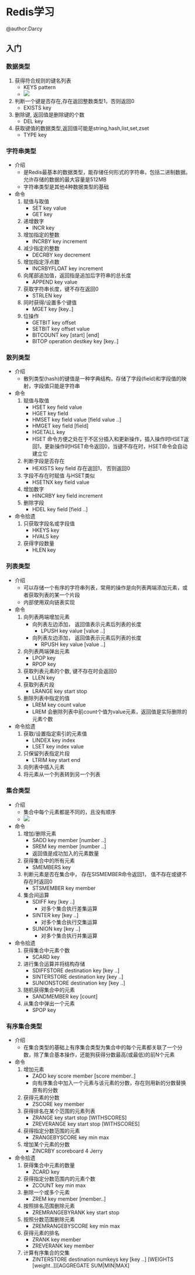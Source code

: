 # Redis学习
@author:Darcy

## 入门
### 数据类型
1. 获得符合规则的键名列表
	- KEYS pattern
	- ![](https://i.imgur.com/8JqOOKS.png)
2. 判断一个键是否存在,存在返回整数类型1，否则返回0
	- EXISTS key
3. 删除键, 返回值是删除键的个数
	- DEL key
4. 获取键值的数据类型,返回值可能是string,hash,list,set,zset
	- TYPE key

### 字符串类型
- 介绍
	- 是Redis最基本的数据类型，能存储任何形式的字符串，包括二进制数据。允许存储的数据的最大容量是512MB
	- 字符串类型是其他4种数据类型的基础
- 命令
	1. 赋值与取值
		- SET key value
		- GET key
	2. 递增数字
		- INCR key
	3. 增加指定的整数
		- INCRBY key increment
	4. 减少指定的整数
		- DECRBY key decrement
	5. 增加指定浮点数
		- INCRBYFLOAT key increment
	6. 向尾部追加值，返回指是追加后字符串的总长度
		- APPEND key value
	7. 获取字符串长度，键不存在返回0
		- STRLEN key
	8. 同时获得/设置多个键值
		- MGET key [key..]
	9. 位操作
		- GETBIT key offset
		- SETBIT key offset value
		- BITCOUNT key [start] [end]
		- BITOP operation destkey key [key..]

### 散列类型
- 介绍
	- 散列类型(hash)的键值是一种字典结构，存储了字段(field)和字段值的映射，字段值只能是字符串
- 命令
	1. 赋值与取值
		- HSET key field value
		- HGET key field
		- HMSET key field value [field value ..]
		- HMGET key field [field]
		- HGETALL key
		- HSET 命令方便之处在于不区分插入和更新操作，插入操作时HSET返回1，更新操作时HSET命令返回0，当键不存在时，HSET命令会自动建立它
	2. 判断字段是否存在
		- HEXISTS key field	存在返回1， 否则返回0
	3. 字段不存在时赋值 与HSET类似
		- HSETNX key field value
	4. 增加数字
		- HINCRBY key field increment
	5. 删除字段
		- HDEL key field [field ..]
- 命令拾遗
	1. 只获取字段名或字段值
		- HKEYS key
		- HVALS key
	2. 获得字段数量
		- HLEN key

### 列表类型
- 介绍
	- 可以存储一个有序的字符串列表，常用的操作是向列表两端添加元素，或者获取列表的某一个片段
	- 内部使用双向链表实现
- 命令
	1. 向列表两端增加元素
		- 向列表左边添加， 返回值表示元素后列表的长度
			- LPUSH key value [value ..]
		- 向列表左边添加， 返回值表示元素后列表的长度
			- RPUSH key value [value ..]
	2. 向列表两端弹出元素
		- LPOP key
		- RPOP key
	3. 获取列表元素的个数, 键不存在时会返回0
		- LLEN key
	4. 获取列表片段
		- LRANGE key start stop
	5. 删除列表中指定的值
		- LREM key count value
		- LREM 会删除列表中前count个值为value元素，返回值是实际删除的元素个数
- 命令拾遗
	1. 获取/设置指定索引的元素值
		- LINDEX key index
		- LSET key index value
	2. 只保留列表指定片段
		- LTRIM key start end
	3. 向列表中插入元素
	4. 将元素从一个列表转到另一个列表

### 集合类型
- 介绍
	- 集合中每个元素都是不同的，且没有顺序
	- ![](https://i.imgur.com/0VQb4ZV.png)
- 命令
	1. 增加/删除元素
		- SADD key member [number ..]
		- SREM key member [number ..]
		- 返回值是成功加入的元素数量
	2. 获得集合中的所有元素
		- SMEMBERS key
	3. 判断元素是否在集合中， 存在SISMEMBER命令返回1， 值不存在或键不存在时返回0
		- STSMEMBER key member
	4. 集合间运算
		- SDIFF key [key ..]
			- 对多个集合执行差集运算
		- SINTER key [key ..]
			- 对多个集合执行交集运算
		- SUNION key [key ..]
			- 对多个集合执行并集运算
- 命令拾遗
	1. 获得集合中元素个数
		- SCARD key
	2. 进行集合运算并将结构存储
		- SDIFFSTORE destination key [key ..]
		- SINTERSTORE destination key [key ..]
		- SUNIONSTORE destination key [key ..]
	3. 随机获得集合中的元素
		- SANDMEMBER key [count]
	4. 从集合中弹出一个元素
		- SPOP key

### 有序集合类型
- 介绍
	- 在集合类型的基础上有序集合类型为集合中的每个元素都关联了一个分数，除了集合基本操作，还能狗获得分数最高(或最低)的前N个元素
- 命令
	1. 增加元素
		- ZADD key score member [score member..]
		- 向有序集合中加入一个元素与该元素的分数，存在则用新的分数替换原有的分数
	2. 获得元素的分数
		- ZSCORE key member
	3. 获得排名在某个范围的元素列表
		- ZRANGE key start stop [WITHSCORES]
		- ZREVERANGE key start stop [WITHSCORES]
	4. 获得指定分数范围的元素
		- ZRANGEBYSCORE key min max
	5. 增加某个元素的分数
		- ZINCRBY scoreboard 4 Jerry
- 命令拾遗
	1. 获得集合中元素的数量
		- ZCARD key
	2. 获得指定分数范围内的元素个数
		- ZCOUNT key min max
	3. 删除一个或多个元素
		- ZREM key member [member..]
	4. 按照排名范围删除元素
		- ZREMRANGEBYRANK key start stop
	5. 按照分数范围删除元素
		- ZREMRANGEBYSCORE key min max
	6. 获得元素的排名
		- ZRANK key member
		- ZREVERANK key member
	7. 计算有序集合的交集
		- ZINTERSTORE destination numkeys key [key ..] [WEIGHTS [weight..]][AGGREGATE SUM|MIN|MAX]